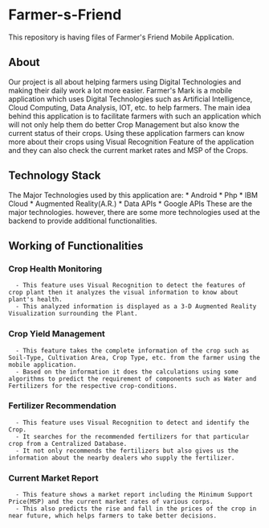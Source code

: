 # Farmer-s-Friend
This repository is having files of Farmer's Friend Mobile Application.  

## About
Our project is all about helping farmers using Digital Technologies and making their daily work a lot more easier.
Farmer's Mark is a mobile application which uses Digital Technologies such as Artificial Intelligence, Cloud Computing, Data Analysis, IOT, etc. to help farmers.
The main idea behind this application is to facilitate farmers with such an application which will not only help them do better Crop Management but also know the current status of their crops. Using these application farmers can know more about their crops using Visual Recognition Feature of the application and they can also check the current market rates and MSP of the Crops.

## Technology Stack
The Major Technologies used by this application are:
    * Android
    * Php
    * IBM Cloud
    * Augmented Reality(A.R.)
    * Data APIs
    * Google APIs
These are the major technologies. however, there are some more technologies used at the backend to provide additional functionalities.


## Working of Functionalities
  
  ### Crop Health Monitoring
      - This feature uses Visual Recognition to detect the features of crop plant then it analyzes the visual information to know about plant's health.
      - This analyzed information is displayed as a 3-D Augmented Reality Visualization surrounding the Plant.
      
  ### Crop Yield Management
      - This feature takes the complete information of the crop such as Soil-Type, Cultivation Area, Crop Type, etc. from the farmer using the mobile application.
      - Based on the information it does the calculations using some algorithms to predict the requirement of components such as Water and Fertilizers for the respective crop-conditions.
      
  ### Fertilizer Recommendation
      - This feature uses Visual Recognition to detect and identify the Crop.
      - It searches for the recommended fertilizers for that particular crop from a Centralized Database.
      - It not only recommends the fertilizers but also gives us the information about the nearby dealers who supply the fertilizer.
      
  ### Current Market Report
      - This feature shows a market report including the Minimum Support Price(MSP) and the current market rates of various corps.
      - This also predicts the rise and fall in the prices of the crop in near future, which helps farmers to take better decisions.


